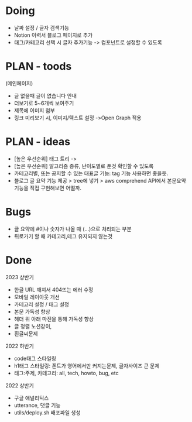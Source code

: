# Doing

* 날짜 설정 / 글자 검색기능
* Notion 이력서 블로그 페이지로 추가
* 태그/카테고리 선택 시 글자 추가기능 -> 컴포넌트로 설정할 수 있도록


# PLAN - toods 
(메인페이지)
* 글 없을때 글이 없습니다 안내
* 더보기로 5~6개씩 보여주기
* 제목에 이미지 첨부
* 링크 미리보기 시, 이미지/텍스트 설정 ->Open Graph 적용

# PLAN - ideas
* [높은 우선순위] 태그 트리 -> 
* [높은 우선순위] 알고리즘 종류, 난이도별로 푼것 확인할 수 있도록 
* 카테고리별, 또는 공지할 수 있는 대표글 기능: tag 기능 사용하면 좋을듯.
* 블로그 글 요약 기능 제공 > tree에 넣기 > aws comprehend API에서 본문요약기능을 직접 구현해보면 어떨까.

# Bugs 
* 글 요약에 #이나 숫자가 나올 때 (...)으로 처리되는 부분
* 뒤로가기 할 때 카테고리,테그 유지되지 않는것

# Done

2023 상반기
* 한글 URL 깨져서 404뜨는 에러 수정
* 모바일 레이아웃 개선
* 카테고리 설정 / 태그 설정
* 본문 가독성 향상
 * 헤더 위 아래 마진을 통해 가독성 향상
 * 글 정렬 노션같이, 
 * 흰글씨문제 

2022 하반기
* code태그 스타일링
* h1태그 스타일링: 폰트가 영어에서만 커지는문제, 글자사이즈 큰 문제
* 태그:주제, 카테고리: all, tech, howto, bug,  etc

2022 상반기
* 구글 애널리틱스
* utterance, 댓글 기능
* utils/deploy.sh 배포파일 생성